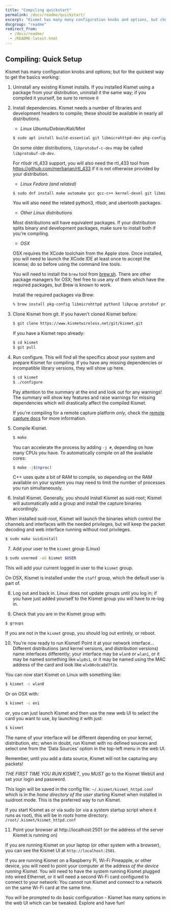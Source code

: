 ```yaml
---
title: "Compiling quickstart"
permalink: /docs/readme/quickstart/
excerpt: "Kismet has many many configuration knobs and options, but check here for the quickest way to get Kismet working with the latest release (or git version) and what you need to compile and do the initial configuration."
docgroup: "readme"
redirect_from:
  - /docs/readme/
  - /README-latest.html
---
```


## Compiling: Quick Setup

Kismet has many configuration knobs and options; but for the quickest way to get the basics working:

1. Uninstall any existing Kismet installs.  If you installed Kismet using a package from your distribution, uninstall it the same way; if you compiled it yourself, be sure to remove it

2. Install dependencies.  Kismet needs a number of libraries and  development headers to compile; these should be available in nearly all distributions.

   * *Linux Ubuntu/Debian/Kali/Mint*

    ```bash
    $ sudo apt install build-essential git libmicrohttpd-dev pkg-config zlib1g-dev libnl-3-dev libnl-genl-3-dev libcap-dev libpcap-dev libnm-dev libdw-dev libsqlite3-dev libprotobuf-dev libprotobuf-c-dev protobuf-compiler protobuf-c-compiler libsensors4-dev libusb-1.0-0-dev python3 python3-setuptools python3-protobuf python3-requests python3-numpy python3-serial python3-usb python3-dev librtlsdr0 libubertooth-dev libbtbb-dev
    ```

    On some older distributions, `libprotobuf-c-dev` may be called `libprotobuf-c0-dev`.
   
    For rtlsdr rtl_433 support, you will also need the rtl_433 tool from https://github.com/merbanan/rtl_433 if it is not otherwise provided by your distribution.

   * *Linux Fedora (and related)*

    ```bash
    $ sudo dnf install make automake gcc gcc-c++ kernel-devel git libmicrohttpd-devel pkg-config zlib-devel libnl3-devel libcap-devel libpcap-devel NetworkManager-libnm-devel libdwarf libdwarf-devel elfutils-devel libsqlite3x-devel protobuf-devel protobuf-c-devel protobuf-compiler protobuf-c-compiler lm_sensors-devel libusb-devel fftw-devel
    ```

    You will also need the related python3, rtlsdr, and ubertooth packages.

   * *Other Linux distributions*

    Most distributions will have equivalent packages.  If your distribution splits binary and development packages, make sure to install both if you're compiling.

   * *OSX*

    OSX requires the XCode toolchain from the Apple store.  Once installed, you will need to launch the XCode IDE at least once to accept the license; do so before using the command line tools.

    You will need to install the `brew` tool from [brew.sh](https://brew.sh).  There are other package managers for OSX; feel free to use any of them which have the required packages, but Brew is known to work.

    Install the required packages via Brew:
    ```bash
    % brew install pkg-config libmicrohttpd python3 libpcap protobuf protobuf-c pcre librtlsdr libbtbb ubertooth
    ```

3. Clone Kismet from git.  If you haven't cloned Kismet before:
   ```bash
   $ git clone https://www.kismetwireless.net/git/kismet.git
   ```

    If you have a Kismet repo already:

    ```bash
   $ cd kismet
   $ git pull
    ```

4. Run configure.  This will find all the specifics about your system and prepare Kismet for compiling.  If you have any missing dependencies or incompatible library versions, they will show up here.
   ```bash
   $ cd kismet
   $ ./configure
   ```

   Pay attention to the summary at the end and look out for any warnings! The summary will show key features and raise warnings for missing dependencies which will drastically affect the compiled Kismet.

   If you're compiling for a remote capture platform *only*, check the [remote capture docs](/docs/readme/datasources_remote_capture/) for more information.

5. Compile Kismet.
   ```bash
   $ make
   ```

   You can accelerate the process by adding `-j #`, depending on how many CPUs you have.  To automatically compile on all the available cores:
   ```bash
   $ make -j$(nproc)
   ```

   C++ uses quite a bit of RAM to compile, so depending on the RAM available on your system you may need to limit the number of processes you run simultaneously.

6.  Install Kismet.  Generally, you should install Kismet as suid-root; Kismet will automatically add a group and install the capture binaries accordingly.

   When installed suid-root, Kismet will launch the binaries which control the channels and interfaces with the needed privileges, but will keep the packet decoding and web interface running without root privileges.
   ```bash
   $ sudo make suidinstall
   ```

7.  Add your user to the `kismet` group (Linux)
   ```bash
   $ sudo usermod -aG kismet $USER
   ```
   This will add your current logged in user to the `kismet` group.

   On OSX, Kismet is installed under the `staff` group, which the default user is part of.

8.  Log out and back in.  Linux does not update groups until you log in; if you have just added yourself to the Kismet group you will have to re-log in.

9.  Check that you are in the Kismet group with:
   ```bash
   $ groups
   ```
   If you are not in the `kismet` group, you should log out entirely, or reboot.

10.  You're now ready to run Kismet!  Point it at your network interface... Different distributions (and kernel versions, and distribution versions) name interfaces differently; your interface may be `wlan0` or `wlan1`, or it may be named something like `wlp0s1`, or it may be named using the MAC address of the card and look like `wlx00c0ca8d7f2e`.

   You can now start Kismet on Linux with something like:
   ```bash
   $ kismet -c wlan0
   ```

   Or on OSX with:
   ```bash
   $ kismet -c en1
   ```

   *or*, you can just launch Kismet and then use the new web UI to select the card you want to use, by launching it with just:
   ```bash
   $ kismet
   ```

   The name of your interface will be different depending on your kernel, distribution, etc;  when in doubt, run Kismet with no defined sources and select one from the 'Data Sources' option in the top-left menu in the web UI.

   Remember, until you add a data source, Kismet will not be capturing any packets!

   *THE FIRST TIME YOU RUN KISMET*, you *MUST* go to the Kismet WebUI and set your login and password.

   This login will be saved in the config file: `~/.kismet/kismet_httpd.conf` which is in the *home directory of the user* starting Kismet when installed in suidroot mode.  This is the preferred way to run Kismet.

   If you start Kismet as or via sudo (or via a system startup script where it runs as root), this will be in *roots* home directory: `/root/.kismet/kismet_httpd.conf`

11.  Point your browser at http://localhost:2501 (or the address of the server Kismet is running on)

   If you are running Kismet on your laptop (or other system with a browser), you can see the Kismet UI at `http://localhost:2501`.

   If you are running Kismet on a Raspberry Pi, Wi-Fi Pineapple, or other device, you will need to point your computer at the address *of the device running Kismet*.  You will need to have the system running Kismet plugged into wired Ethernet, or it will need a second Wi-Fi card configured to connect to your network:  You cannot run Kismet and connect to a network on the same Wi-Fi card at the same time.

   You will be prompted to do basic configuration - Kismet has many options in the web UI which can be tweaked.  Explore and have fun!

